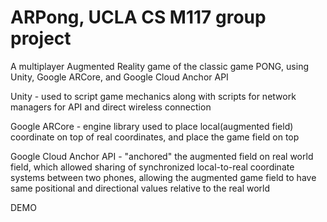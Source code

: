 # ARPong, UCLA CS M117 group project

A multiplayer Augmented Reality game of the classic game PONG, using Unity, Google ARCore, and Google Cloud Anchor API

Unity - used to script game mechanics along with scripts for network managers for API and direct wireless connection

Google ARCore - engine library used to place local(augmented field) coordinate on top of real coordinates, and place the game field on top

Google Cloud Anchor API - "anchored" the augmented field on real world field, which allowed sharing of synchronized local-to-real coordinate systems between two phones, allowing the augmented game field to have same positional and directional values relative to the real world

DEMO
